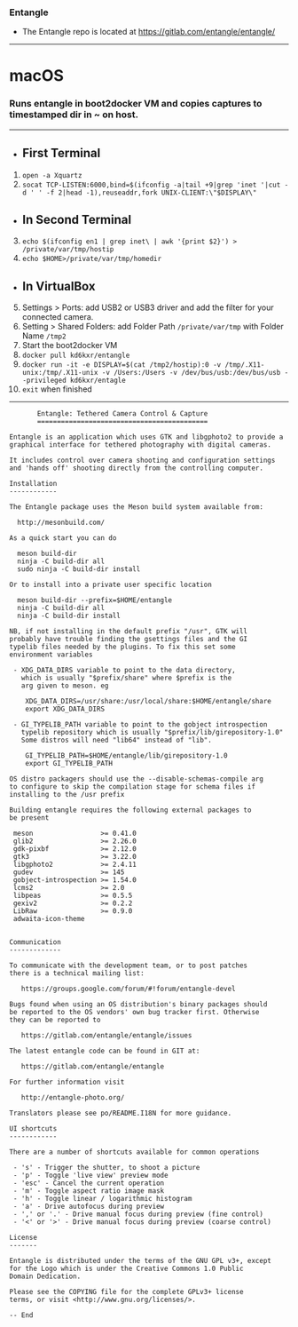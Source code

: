 ### Entangle

* The Entangle repo is located at https://gitlab.com/entangle/entangle/

<hr>

# macOS 

### Runs entangle in boot2docker VM and copies captures to timestamped dir in ~ on host.

<hr>

* ## First Terminal

1. `open -a Xquartz`
2. `socat TCP-LISTEN:6000,bind=$(ifconfig -a|tail +9|grep 'inet '|cut -d ' ' -f 2|head -1),reuseaddr,fork UNIX-CLIENT:\"$DISPLAY\"`

* ## In Second Terminal

3. `echo $(ifconfig en1 | grep inet\ | awk '{print $2}') > /private/var/tmp/hostip`
4. `echo $HOME>/private/var/tmp/homedir` 

* ## In VirtualBox

5. Settings > Ports: add USB2 or USB3 driver and add the filter for your connected camera.
6. Setting > Shared Folders: add Folder Path `/private/var/tmp` with Folder Name `/tmp2`
7. Start the boot2docker VM
8. `docker pull kd6kxr/entangle`
9. `docker run -it -e DISPLAY=$(cat /tmp2/hostip):0 -v /tmp/.X11-unix:/tmp/.X11-unix -v /Users:/Users -v /dev/bus/usb:/dev/bus/usb --privileged kd6kxr/entagle`
10. `exit` when finished

<hr>

```
       Entangle: Tethered Camera Control & Capture
       ===========================================

Entangle is an application which uses GTK and libgphoto2 to provide a
graphical interface for tethered photography with digital cameras.

It includes control over camera shooting and configuration settings
and 'hands off' shooting directly from the controlling computer.

Installation
------------

The Entangle package uses the Meson build system available from:

  http://mesonbuild.com/

As a quick start you can do

  meson build-dir
  ninja -C build-dir all
  sudo ninja -C build-dir install

Or to install into a private user specific location

  meson build-dir --prefix=$HOME/entangle
  ninja -C build-dir all
  ninja -C build-dir install

NB, if not installing in the default prefix "/usr", GTK will
probably have trouble finding the gsettings files and the GI
typelib files needed by the plugins. To fix this set some
environment variables

 - XDG_DATA_DIRS variable to point to the data directory,
   which is usually "$prefix/share" where $prefix is the
   arg given to meson. eg

    XDG_DATA_DIRS=/usr/share:/usr/local/share:$HOME/entangle/share
    export XDG_DATA_DIRS

 - GI_TYPELIB_PATH variable to point to the gobject introspection
   typelib repository which is usually "$prefix/lib/girepository-1.0"
   Some distros will need "lib64" instead of "lib".

    GI_TYPELIB_PATH=$HOME/entangle/lib/girepository-1.0
    export GI_TYPELIB_PATH

OS distro packagers should use the --disable-schemas-compile arg
to configure to skip the compilation stage for schema files if
installing to the /usr prefix

Building entangle requires the following external packages to
be present

 meson                 >= 0.41.0
 glib2                 >= 2.26.0
 gdk-pixbf             >= 2.12.0
 gtk3                  >= 3.22.0
 libgphoto2            >= 2.4.11
 gudev                 >= 145
 gobject-introspection >= 1.54.0
 lcms2                 >= 2.0
 libpeas               >= 0.5.5
 gexiv2                >= 0.2.2
 LibRaw                >= 0.9.0
 adwaita-icon-theme


Communication
-------------

To communicate with the development team, or to post patches
there is a technical mailing list:

   https://groups.google.com/forum/#!forum/entangle-devel

Bugs found when using an OS distribution's binary packages should
be reported to the OS vendors' own bug tracker first. Otherwise
they can be reported to

   https://gitlab.com/entangle/entangle/issues

The latest entangle code can be found in GIT at:

   https://gitlab.com/entangle/entangle

For further information visit

   http://entangle-photo.org/

Translators please see po/README.I18N for more guidance.

UI shortcuts
------------

There are a number of shortcuts available for common operations

 - 's' - Trigger the shutter, to shoot a picture
 - 'p' - Toggle 'live view' preview mode
 - 'esc' - Cancel the current operation
 - 'm' - Toggle aspect ratio image mask
 - 'h' - Toggle linear / logarithmic histogram
 - 'a' - Drive autofocus during preview
 - ',' or '.' - Drive manual focus during preview (fine control)
 - '<' or '>' - Drive manual focus during preview (coarse control)

License
-------

Entangle is distributed under the terms of the GNU GPL v3+, except
for the Logo which is under the Creative Commons 1.0 Public
Domain Dedication.

Please see the COPYING file for the complete GPLv3+ license
terms, or visit <http://www.gnu.org/licenses/>.

-- End
```
